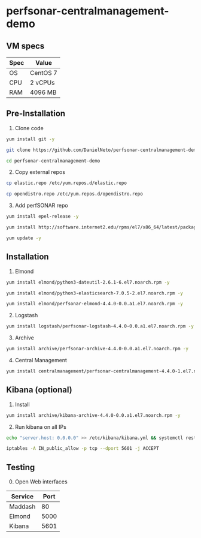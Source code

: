 # perfsonar-centralmanagement-demo

## VM specs

| Spec | Value    |
| ---- | -------- |
| OS   | CentOS 7 |
| CPU  | 2 vCPUs  |
| RAM  | 4096 MB  |

## Pre-Installation

1. Clone code
```bash
yum install git -y
```
```bash
git clone https://github.com/DanielNeto/perfsonar-centralmanagement-demo.git
```
```bash
cd perfsonar-centralmanagement-demo
```

2. Copy external repos
```bash
cp elastic.repo /etc/yum.repos.d/elastic.repo
```
```bash
cp opendistro.repo /etc/yum.repos.d/opendistro.repo
```

3. Add perfSONAR repo
```bash
yum install epel-release -y
```
```bash
yum install http://software.internet2.edu/rpms/el7/x86_64/latest/packages/perfSONAR-repo-0.10-1.noarch.rpm -y
```
```bash
yum update -y
```

## Installation

1. Elmond
```bash
yum install elmond/python3-dateutil-2.6.1-6.el7.noarch.rpm -y
```
```bash
yum install elmond/python3-elasticsearch-7.0.5-2.el7.noarch.rpm -y
```
```bash
yum install elmond/perfsonar-elmond-4.4.0-0.0.a1.el7.noarch.rpm -y
```

2. Logstash
```bash
yum install logstash/perfsonar-logstash-4.4.0-0.0.a1.el7.noarch.rpm -y
```

3. Archive
```bash
yum install archive/perfsonar-archive-4.4.0-0.0.a1.el7.noarch.rpm -y
```

4. Central Management
```bash
yum install centralmanagement/perfsonar-centralmanagement-4.4.0-1.el7.noarch.rpm -y
```

## Kibana (optional)

1. Install
```bash
yum install archive/kibana-archive-4.4.0-0.0.a1.el7.noarch.rpm -y
```

2. Run kibana on all IPs
```bash
echo "server.host: 0.0.0.0" >> /etc/kibana/kibana.yml && systemctl restart kibana
```
```bash
iptables -A IN_public_allow -p tcp --dport 5601 -j ACCEPT
```

## Testing

0. Open Web interfaces

| Service | Port |
| ------- | ---- |
| Maddash | 80   |
| Elmond  | 5000 |
| Kibana  | 5601 |